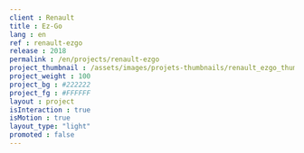 ```yaml
---
client : Renault
title : Ez-Go
lang : en
ref : renault-ezgo
release : 2018
permalink : /en/projects/renault-ezgo
project_thumbnail : /assets/images/projets-thumbnails/renault_ezgo_thumb.png
project_weight : 100
project_bg : #222222
project_fg : #FFFFFF
layout : project
isInteraction : true
isMotion : true
layout_type: "light"
promoted : false
---
```

